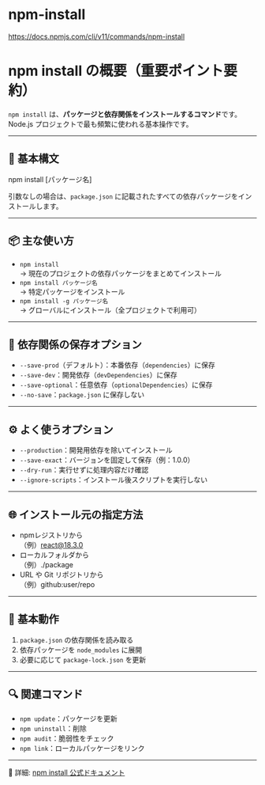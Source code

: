 
# npm-install
https://docs.npmjs.com/cli/v11/commands/npm-install


# npm install の概要（重要ポイント要約）

`npm install` は、**パッケージと依存関係をインストールするコマンド**です。  
Node.js プロジェクトで最も頻繁に使われる基本操作です。

---

## 🧩 基本構文

npm install [パッケージ名]

引数なしの場合は、`package.json` に記載されたすべての依存パッケージをインストールします。

---

## 📦 主な使い方

- `npm install`  
  → 現在のプロジェクトの依存パッケージをまとめてインストール  
- `npm install パッケージ名`  
  → 特定パッケージをインストール  
- `npm install -g パッケージ名`  
  → グローバルにインストール（全プロジェクトで利用可）

---

## 💾 依存関係の保存オプション

- `--save-prod`（デフォルト）：本番依存（`dependencies`）に保存  
- `--save-dev`：開発依存（`devDependencies`）に保存  
- `--save-optional`：任意依存（`optionalDependencies`）に保存  
- `--no-save`：`package.json` に保存しない  

---

## ⚙️ よく使うオプション

- `--production`：開発用依存を除いてインストール  
- `--save-exact`：バージョンを固定して保存（例：1.0.0）  
- `--dry-run`：実行せずに処理内容だけ確認  
- `--ignore-scripts`：インストール後スクリプトを実行しない  

---

## 🌐 インストール元の指定方法

- npmレジストリから  
  （例）react@18.3.0  
- ローカルフォルダから  
  （例）./package  
- URL や Git リポジトリから  
  （例）github:user/repo  

---

## 🧠 基本動作

1. `package.json` の依存関係を読み取る  
2. 依存パッケージを `node_modules` に展開  
3. 必要に応じて `package-lock.json` を更新  

---

## 🔍 関連コマンド

- `npm update`：パッケージを更新  
- `npm uninstall`：削除  
- `npm audit`：脆弱性をチェック  
- `npm link`：ローカルパッケージをリンク  

---

📖 詳細: [npm install 公式ドキュメント](https://docs.npmjs.com/cli/v10/commands/npm-install)

